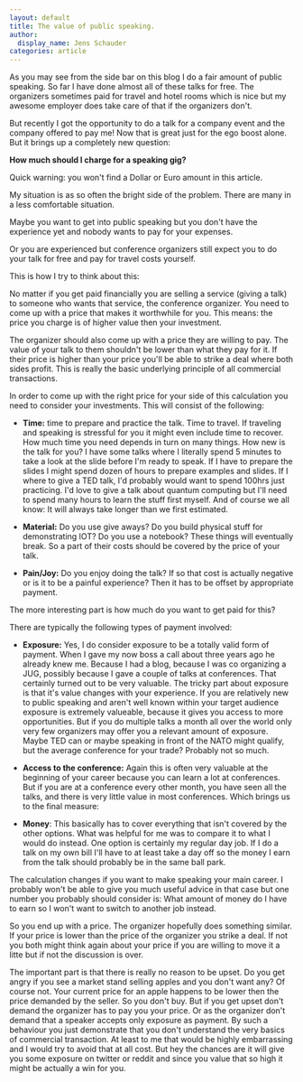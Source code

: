 ```yaml
---
layout: default
title: The value of public speaking.
author:
  display_name: Jens Schauder
categories: article
---
```


As you may see from the side bar on this blog I do a fair amount of public speaking.
So far I have done almost all of these talks for free.
The organizers sometimes paid for travel and hotel rooms which is nice but my awesome employer does take care of that if the organizers don't.

But recently I got the opportunity to do a talk for a company event and the company offered to pay me!
Now that is great just for the ego boost alone.
But it brings up a completely new question:

**How much should I charge for a speaking gig?**

Quick warning: you won't find a Dollar or Euro amount in this article.

My situation is as so often the bright side of the problem. 
There are many in a less comfortable situation.

Maybe you want to get into public speaking but you don't have the experience yet and nobody wants to pay for your expenses.

Or you are experienced but conference organizers still expect you to do your talk for free and pay for travel costs yourself.


This is how I try to think about this:

No matter if you get paid financially you are selling a service (giving a talk) to someone who wants that service, the conference organizer.
You need to come up with a price that makes it worthwhile for you. This means: the price you charge is of higher value then your investment.

The organizer should also come up with a price they are willing to pay. The value of your talk to them shouldn't be lower than what they pay for it. If their price is higher than your price you'll be able to strike a deal where both sides profit. This is really the basic underlying principle of all commercial transactions.

In order to come up with the right price for your side of this calculation you need to consider your investments. This will consist of the following:

* **Time:** time to prepare and practice the talk. Time to travel. 
If traveling and speaking is stressful for you it might even include time to recover. 
How much time you need depends in turn on many things.
How new is the talk for you?
I have some talks where I literally spend 5 minutes to take a look at the slide before I'm ready to speak.
If I have to prepare the slides I might spend dozen of hours to prepare examples and slides.
If I where to give a TED talk, I'd probably would want to spend 100hrs just practicing.
I'd love to give a talk about quantum computing but I'll need to spend many hours to learn the stuff first myself.
And of course we all know: It will always take longer than we first estimated.

* **Material:** Do you use give aways? Do you build physical stuff for demonstrating IOT? Do you use a notebook? These things will eventually break. So a part of their costs should be covered by the price of your talk.

* **Pain/Joy:** Do you enjoy doing the talk? If so that cost is actually negative or is it to be a painful experience? Then it has to be offset by appropriate payment.

The more interesting part is how much do you want to get paid for this?

There are typically the following types of payment involved:

* **Exposure:** Yes, I do consider exposure to be a totally valid form of payment. 
When I gave my now boss a call about three years ago he already knew me.
Because I had a blog, because I was co organizing a JUG, possibly because I gave a couple of talks at conferences. 
That certainly turned out to be very valuable.
The tricky part about exposure is that it's value changes with your experience. 
If you are relatively new to public speaking and aren't well known within your target audience exposure is extremely valueable, because it gives you access to more opportunities. 
But if you do multiple talks a month all over the world only very few organizers may offer you a relevant amount of exposure. Maybe TED can or maybe speaking in front of the NATO might qualify, but the average conference for your trade? Probably not so much.

* **Access to the conference:** Again this is often very valuable at the beginning of your career because you can learn a lot at conferences. But if you are at a conference every other month, you have seen all the talks, and there is very little value in most conferences. Which brings us to the final measure: 

* **Money**: This basically has to cover everything that isn't covered by the other options.
What was helpful for me was to compare it to what I would do instead. 
One option is certainly my regular day job. 
If I do a talk on my own bill I'll have to at least take a day off so the money I earn from the talk should probably be in the same ball park.

The calculation changes if you want to make speaking your main career. 
I probably won't be able to give you much useful advice in that case but one number you probably should consider is: 
What amount of money do I have to earn so I won't want to switch to another job instead.

So you end up with a price. 
The organizer hopefully does something similar.
If your price is lower than the price of the organizer you strike a deal. 
If not you both might think again about your price if you are willing to move it a litte but if not the discussion is over.

The important part is that there is really no reason to be upset. 
Do you get angry if you see a market stand selling apples and you don't want any? 
Of course not. 
Your current price for an apple happens to be lower then the price demanded by the seller. 
So you don't buy.
But if you get upset don't demand the organizer has to pay you your price.
Or as the organizer don't demand that a speaker accepts only exposure as payment.
By such a behaviour you just demonstrate that you don't understand the very basics of commercial transaction.
At least to me that would be highly embarrassing and I would try to avoid that at all cost. 
But hey the chances are it will give you some exposure on twitter or reddit and since you value that so high it might be actually a win for you. 
